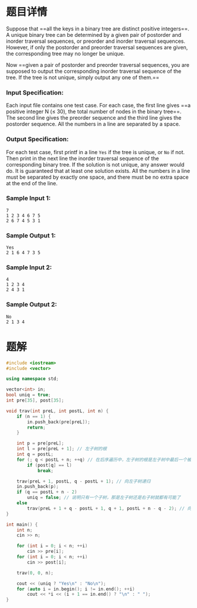 # 题目详情
Suppose that ==all the keys in a binary tree are distinct positive integers==. A unique binary tree can be determined by a given pair of postorder and inorder traversal sequences, or preorder and inorder traversal sequences. However, if only the postorder and preorder traversal sequences are given, the corresponding tree may no longer be unique.

Now ==given a pair of postorder and preorder traversal sequences, you are supposed to output the corresponding inorder traversal sequence of the tree. If the tree is not unique, simply output any one of them.==

### Input Specification:

Each input file contains one test case. For each case, the first line gives ==a positive integer N ($\le$ 30), the total number of nodes in the binary tree==. The second line gives the preorder sequence and the third line gives the postorder sequence. All the numbers in a line are separated by a space.

### Output Specification:

For each test case, first printf in a line `Yes` if the tree is unique, or `No` if not. Then print in the next line the inorder traversal sequence of the corresponding binary tree. If the solution is not unique, any answer would do. It is guaranteed that at least one solution exists. All the numbers in a line must be separated by exactly one space, and there must be no extra space at the end of the line.

### Sample Input 1:

    7
    1 2 3 4 6 7 5
    2 6 7 4 5 3 1


### Sample Output 1:

    Yes
    2 1 6 4 7 3 5


### Sample Input 2:

    4
    1 2 3 4
    2 4 3 1


### Sample Output 2:

    No
    2 1 3 4
# 题解

```cpp
#include <iostream>
#include <vector>

using namespace std;

vector<int> in;
bool uniq = true;
int pre[35], post[35];

void trav(int preL, int postL, int n) {
    if (n == 1) {
        in.push_back(pre[preL]);
        return;
    }

    int p = pre[preL];
    int l = pre[preL + 1]; // 左子树的根
    int q = postL;
    for (; q < postL + n; ++q) // 在后序遍历中，左子树的根是左子树中最后一个被访问的
        if (post[q] == l)
            break;

    trav(preL + 1, postL, q - postL + 1); // 向左子树递归
    in.push_back(p);
    if (q == postL + n - 2)
        uniq = false; // 说明只有一个子树，那是左子树还是右子树就都有可能了
    else
        trav(preL + 1 + q - postL + 1, q + 1, postL + n - q - 2); // 向右子树递归
}

int main() {
    int n;
    cin >> n;

    for (int i = 0; i < n; ++i)
        cin >> pre[i];
    for (int i = 0; i < n; ++i)
        cin >> post[i];

    trav(0, 0, n);

    cout << (uniq ? "Yes\n" : "No\n");
    for (auto i = in.begin(); i != in.end(); ++i)
        cout << *i << (i + 1 == in.end() ? "\n" : " ");
}
```

